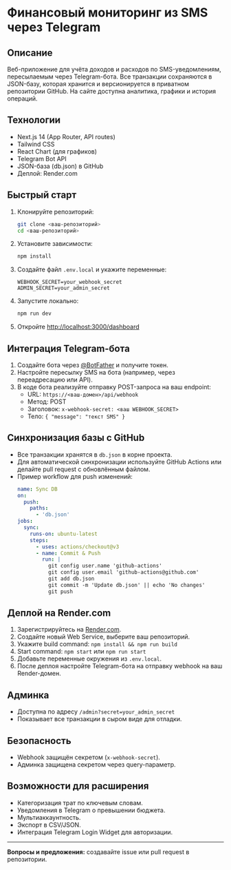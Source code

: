 # Финансовый мониторинг из SMS через Telegram

## Описание
Веб-приложение для учёта доходов и расходов по SMS-уведомлениям, пересылаемым через Telegram-бота. Все транзакции сохраняются в JSON-базу, которая хранится и версионируется в приватном репозитории GitHub. На сайте доступна аналитика, графики и история операций.

## Технологии
- Next.js 14 (App Router, API routes)
- Tailwind CSS
- React Chart (для графиков)
- Telegram Bot API
- JSON-база (db.json) в GitHub
- Деплой: Render.com

## Быстрый старт
1. Клонируйте репозиторий:
   ```bash
   git clone <ваш-репозиторий>
   cd <ваш-репозиторий>
   ```
2. Установите зависимости:
   ```bash
   npm install
   ```
3. Создайте файл `.env.local` и укажите переменные:
   ```env
   WEBHOOK_SECRET=your_webhook_secret
   ADMIN_SECRET=your_admin_secret
   ```
4. Запустите локально:
   ```bash
   npm run dev
   ```
5. Откройте [http://localhost:3000/dashboard](http://localhost:3000/dashboard)

## Интеграция Telegram-бота
1. Создайте бота через [@BotFather](https://t.me/BotFather) и получите токен.
2. Настройте пересылку SMS на бота (например, через переадресацию или API).
3. В коде бота реализуйте отправку POST-запроса на ваш endpoint:
   - URL: `https://<ваш-домен>/api/webhook`
   - Метод: POST
   - Заголовок: `x-webhook-secret: <ваш WEBHOOK_SECRET>`
   - Тело: `{ "message": "текст SMS" }`

## Синхронизация базы с GitHub
- Все транзакции хранятся в `db.json` в корне проекта.
- Для автоматической синхронизации используйте GitHub Actions или делайте pull request с обновлённым файлом.
- Пример workflow для push изменений:
  ```yaml
  name: Sync DB
  on:
    push:
      paths:
        - 'db.json'
  jobs:
    sync:
      runs-on: ubuntu-latest
      steps:
        - uses: actions/checkout@v3
        - name: Commit & Push
          run: |
            git config user.name 'github-actions'
            git config user.email 'github-actions@github.com'
            git add db.json
            git commit -m 'Update db.json' || echo 'No changes'
            git push
  ```

## Деплой на Render.com
1. Зарегистрируйтесь на [Render.com](https://render.com/).
2. Создайте новый Web Service, выберите ваш репозиторий.
3. Укажите build command: `npm install && npm run build`
4. Start command: `npm start` или `npm run start`
5. Добавьте переменные окружения из `.env.local`.
6. После деплоя настройте Telegram-бота на отправку webhook на ваш Render-домен.

## Админка
- Доступна по адресу `/admin?secret=your_admin_secret`
- Показывает все транзакции в сыром виде для отладки.

## Безопасность
- Webhook защищён секретом (`x-webhook-secret`).
- Админка защищена секретом через query-параметр.

## Возможности для расширения
- Категоризация трат по ключевым словам.
- Уведомления в Telegram о превышении бюджета.
- Мультиаккаунтность.
- Экспорт в CSV/JSON.
- Интеграция Telegram Login Widget для авторизации.

---

**Вопросы и предложения:** создавайте issue или pull request в репозитории.
